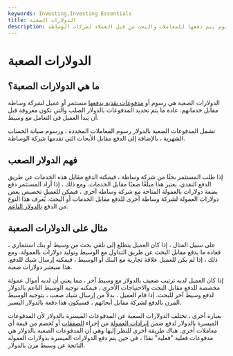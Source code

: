 ```yaml
---
keywords: Investing,Investing Essentials
title: الدولارات الصعبة
description: الدولارات الصعبة هي رسوم يتم دفعها للمعاملات والبحث من قبل العملاء لشركات الوساطة.
---
```


# الدولارات الصعبة
## ما هي الدولارات الصعبة؟

الدولارات الصعبة هي رسوم أو [مدفوعات نقدية يدفعها](/payment) مستثمر أو عميل لشركة وساطة مقابل خدماتهم. عادة ما يتم تحديد المدفوعات بالدولار الصلب والتي تكون معروفة قبل أن يبدأ العميل في التعامل مع وسيط.

تشمل المدفوعات الصعبة بالدولار رسوم المعاملات المحددة ، ورسوم صيانة الحساب الشهرية ، بالإضافة إلى الدفع مقابل الأبحاث التي تقدمها شركة الوساطة.

## فهم الدولار الصعب

إذا طلب المستثمر بحثًا من شركة وساطة ، فيمكنه الدفع مقابل هذه الخدمات عن طريق الدفع النقدي. يعتبر هذا مبلغًا صعبًا مقابل الخدمات. ومع ذلك ، إذا أراد المستثمر دفع بضعة دولارات بالعمولة المتاحة مع شركة وساطة أخرى ، فيمكن للعميل تخصيص بعض دولارات العمولة لشركة وساطة أخرى للدفع مقابل الخدمات أو البحث. يُعرف هذا النوع من الدفع [بالدولار الناعم](/softdollars).

## مثال على الدولارات الصعبة

على سبيل المثال ، إذا كان العميل يتطلع إلى تلقي بحث من وسيط أو بنك استثماري ، فعادة ما يدفع مقابل البحث عن طريق التداول مع الوسيط وتوليد دولارات بالعمولة. ومع ذلك ، إذا لم يكن للعميل علاقة تجارية مع البنك أو الوسيط ، فيمكنه إرسال شيك للدفع. هذا سيعتبر دولارات صعبة.

إذا كان العميل لديه ترتيب ضعيف بالدولار مع وسيط آخر ، مما يعني أن لديه أموال عمولة مخصصة للدفع مقابل البحث والاحتياجات الأخرى ، فيمكنه توجيه الوسيط الناعم بالدولار لدفع وسيط آخر للبحث. إذا قام العميل ، بدلاً من إرسال شيك صعب ، بتوجيه الوسيط المرن بالدفع لشركة مقابل أبحاثهم ، فسيكون هذا دفعة بالدولار اليسير.

بعبارة أخرى ، تختلف الدولارات الصعبة عن المدفوعات الميسرة بالدولار لأن المدفوعات الميسرة بالدولار تُدفع ضمن [إيرادات العمولة](/revenue) من إجراء [الصفقات](/trade) أو تُخصم من قيمة أي معاملات أخرى. هناك طريقة أخرى للنظر إليها وهي أن المدفوعات الصعبة بالدولار هي مدفوعات فعلية "فعلية" نقدًا ، في حين يتم دفع الدولارات الميسرة بدولارات العمولة الناتجة عن وسيط مرن بالدولار.

